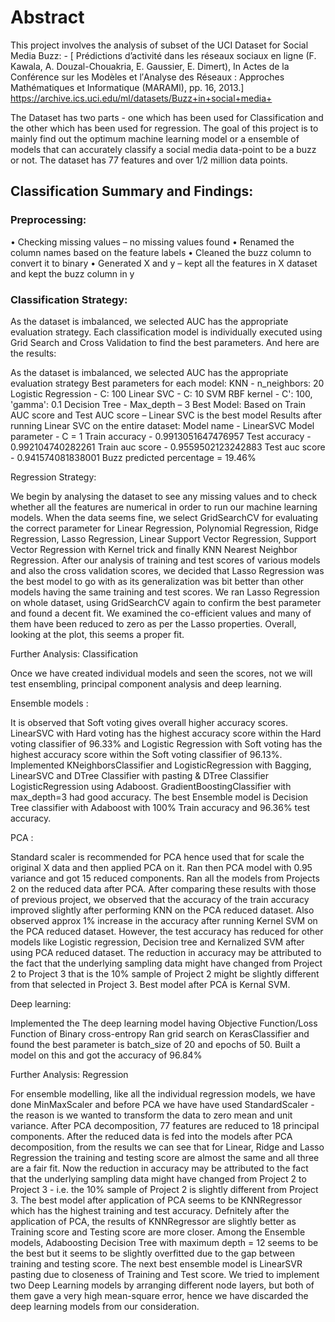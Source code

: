# Abstract

This project involves the analysis of subset of the UCI Dataset for Social Media Buzz: - 
[ Prédictions d’activité dans les réseaux sociaux en ligne (F. Kawala, A. Douzal-Chouakria, E. Gaussier, E. Dimert), In Actes de la Conférence sur les Modèles et l′Analyse des Réseaux : Approches Mathématiques et Informatique (MARAMI), pp. 16, 2013.]
https://archive.ics.uci.edu/ml/datasets/Buzz+in+social+media+ 

The Dataset has two parts - one which has been used for Classification and the other which has been used for regression. 
The goal of this project is to mainly find out the optimum machine learning model or a ensemble of models 
that can accurately classify a social media data-point to be a buzz or not. The dataset has 77 features and over 1/2 million data points.

## Classification Summary and Findings:

### Preprocessing: 

• Checking missing values – no missing values found 
• Renamed the column names based on the feature labels 
• Cleaned the buzz column to convert it to binary 
• Generated X and y – kept all the features in X dataset and kept the buzz column in y 

### Classification Strategy: 

As the dataset is imbalanced, we selected AUC has the appropriate evaluation strategy. Each classification model is individually executed using Grid Search and Cross Validation to find the best parameters. And here are the results:



As the dataset is imbalanced, we selected AUC has the appropriate evaluation strategy
Best parameters for each model: KNN - n_neighbors: 20 Logistic Regression - C: 100 Linear SVC - C: 10 SVM RBF kernel - C': 100, 'gamma': 0.1 Decision Tree - Max_depth – 3
Best Model: Based on Train AUC score and Test AUC score – Linear SVC is the best model
Results after running Linear SVC on the entire dataset: Model name - LinearSVC Model parameter - C = 1 Train accuracy - 0.9913051647476957 Test accuracy - 0.992104740282261 Train auc score - 0.9559502123242883 Test auc score - 0.941574081838001
Buzz predicted percentage = 19.46%

Regression Strategy:

We begin by analysing the dataset to see any missing values and to check whether all the features are numerical in order to run our machine learning models. When the data seems fine, we select GridSearchCV for evaluating the correct parameter for Linear Regression, Polynomial Regression, Ridge Regression, Lasso Regression, Linear Support Vector Regression, Support Vector Regression with Kernel trick and finally KNN Nearest Neighbor Regression. After our analysis of training and test scores of various models and also the cross validation scores, we decided that Lasso Regression was the best model to go with as its generalization was bit better than other models having the same training and test scores.
We ran Lasso Regression on whole dataset, using GridSearchCV again to confirm the best parameter and found a decent fit. We examined the co-efficient values and many of them have been reduced to zero as per the Lasso properties. Overall, looking at the plot, this seems a proper fit.

Further Analysis: Classification

Once we have created individual models and seen the scores, not we will test ensembling, principal component analysis and deep learning.

Ensemble models :

It is observed that Soft voting gives overall higher accuracy scores. LinearSVC with Hard voting has the highest accuracy score within the Hard voting classifier of 96.33% and Logistic Regression with Soft voting has the highest accuracy score within the Soft voting classifier of 96.13%. Implemented KNeighborsClassifier and LogisticRegression with Bagging, LinearSVC and DTree Classifier with pasting & DTree Classifier LogisticRegression using Adaboost. GradientBoostingClassifier with max_depth=3 had good accuracy. The best Ensemble model is Decision Tree classifier with Adaboost with 100% Train accuracy and 96.36% test accuracy.

PCA :

Standard scaler is recommended for PCA hence used that for scale the original X data and then applied PCA on it. Ran then PCA model with 0.95 variance and got 15 reduced components. Ran all the models from Projects 2 on the reduced data after PCA. After comparing these results with those of previous project, we observed that the accuracy of the train accuracy improved slightly after performing KNN on the PCA reduced dataset. Also observed approx 1% increase in the accuracy after running Kernel SVM on the PCA reduced dataset. However, the test accuracy has reduced for other models like Logistic regression, Decision tree and Kernalized SVM after using PCA reduced dataset. The reduction in accuracy may be attributed to the fact that the underlying sampling data might have changed from Project 2 to Project 3 that is the 10% sample of Project 2 might be slightly different from that selected in Project 3. Best model after PCA is Kernal SVM.

Deep learning:

Implemented the The deep learning model having Objective Function/Loss Function of Binary cross-entropy Ran grid search on KerasClassifier and found the best parameter is batch_size of 20 and epochs of 50. Built a model on this and got the accuracy of 96.84%

Further Analysis: Regression

For ensemble modelling, like all the individual regression models, we have done MinMaxScaler and before PCA we have have used StandardScaler - the reason is we wanted to transform the data to zero mean and unit variance. After PCA decomposition, 77 features are reduced to 18 principal components.
After the reduced data is fed into the models after PCA decomposition, from the results we can see that for Linear, Ridge and Lasso Regression the training and testing score are almost the same and all three are a fair fit. Now the reduction in accuracy may be attributed to the fact that the underlying sampling data might have changed from Project 2 to Project 3 - i.e. the 10% sample of Project 2 is slightly different from Project 3.
The best model after application of PCA seems to be KNNRegressor which has the highest training and test accuracy. Defnitely after the application of PCA, the results of KNNRegressor are slightly better as Training score and Testing score are more closer.
Among the Ensemble models, Adaboosting Decision Tree with maximum depth = 12 seems to be the best but it seems to be slightly overfitted due to the gap between training and testing score.
The next best ensemble model is LinearSVR pasting due to closeness of Training and Test score.
We tried to implement two Deep Learning models by arranging different node layers, but both of them gave a very high mean-square error, hence we have discarded the deep learning models from our consideration.
